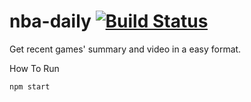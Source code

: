# nba-daily [![Build Status](https://travis-ci.org/GingerBear/nba-daily.svg?branch=master)](https://travis-ci.org/GingerBear/nba-daily)
Get recent games' summary and video in a easy format.

How To Run

```
npm start
```
